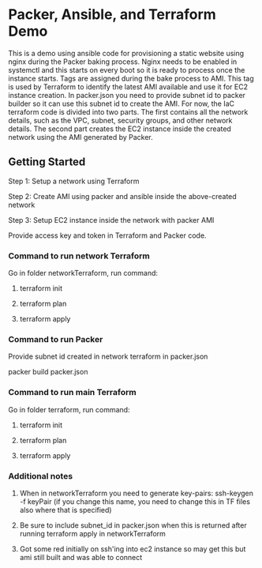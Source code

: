 # Packer, Ansible, and Terraform Demo

This is a demo using ansible code for provisioning a static website using nginx during the Packer baking process. Nginx needs to be enabled in systemctl and this starts on every boot so it is ready to process once the instance starts. Tags are assigned during the bake process to AMI. This tag is used by Terraform to identify the latest AMI available and use it for EC2 instance creation. In packer.json you need to provide subnet id to packer builder so it can use this subnet id to create the AMI. For now, the IaC terraform code is divided into two parts. The first contains all the network details, such as the VPC, subnet, security groups, and other network details. The second part creates the EC2 instance inside the created network using the AMI generated by Packer.

## Getting Started

Step 1: Setup a network using Terraform

Step 2: Create AMI using packer and ansible inside the above-created network

Step 3: Setup EC2 instance inside the network with packer AMI

Provide access key and token in Terraform and Packer code.

### Command to run network Terraform

Go in folder networkTerraform, run command: 

1. terraform init

2. terraform plan

3. terraform apply

### Command to run Packer

Provide subnet id created in network terraform in packer.json

packer build packer.json

### Command to run main Terraform

Go in folder terraform, run command: 

1. terraform init

2. terraform plan

3. terraform apply

### Additional notes 

1. When in networkTerraform you need to generate key-pairs:  ssh-keygen -f keyPair (if you change this name, you need to change this in TF files also where that is specified)

2. Be sure to include subnet_id in packer.json when this is returned after running terraform apply in networkTerraform

3. Got some red initially on ssh'ing into ec2 instance so may get this but ami still built and was able to connect